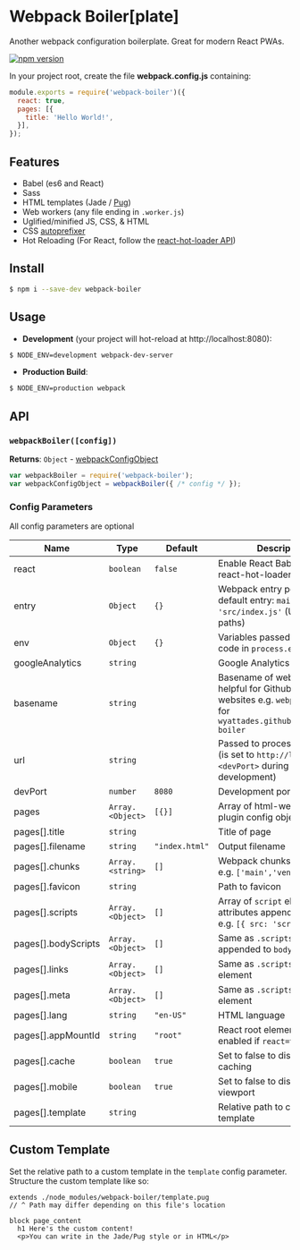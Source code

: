 # Webpack Boiler[plate]
Another webpack configuration boilerplate. Great for modern React PWAs.

[![npm version](https://badge.fury.io/js/webpack-boiler.svg)](https://badge.fury.io/js/webpack-boiler)

In your project root, create the file __webpack.config.js__ containing:
```js
module.exports = require('webpack-boiler')({
  react: true,
  pages: [{
    title: 'Hello World!',
  }],
});
```

## Features
- Babel (es6 and React)
- Sass
- HTML templates (Jade / [Pug](https://pugjs.org))
- Web workers (any file ending in `.worker.js`)
- Uglified/minified JS, CSS, & HTML
- CSS [autoprefixer](https://github.com/postcss/autoprefixer)
- Hot Reloading (For React, follow the [react-hot-loader API](https://github.com/gaearon/react-hot-loader#getting-started))

## Install
```bash
$ npm i --save-dev webpack-boiler
```

## Usage
- __Development__ (your project will hot-reload at http://localhost:8080):
```bash
$ NODE_ENV=development webpack-dev-server
```
- __Production Build__:
```bash
$ NODE_ENV=production webpack
```

## API

### `webpackBoiler([config])`

**Returns**: <code>Object</code> - [webpackConfigObject](https://webpack.js.org/configuration/)  

```js
var webpackBoiler = require('webpack-boiler');
var webpackConfigObject = webpackBoiler({ /* config */ });
```

### Config Parameters
All config parameters are optional

| Name | Type | Default | Description |
| --- | --- | --- | --- |
| react | <code>boolean</code> | <code>false</code> | Enable React Babel and react-hot-loader |
| entry | <code>Object</code> | <code>{}</code> | Webpack entry points. Has default entry: `main: 'src/index.js'` (Use absolute paths) |
| env | <code>Object</code> | <code>{}</code> | Variables passed to source code in `process.env` |
| googleAnalytics | <code>string</code> |  | Google Analytics ID |
| basename | <code>string</code> |  | Basename of website. This is helpful for GithubPages websites e.g. `webpack-boiler` for `wyattades.github.io/webpack-boiler` |
| url | <code>string</code> |  | Passed to process.env as `URL` (is set to `http://localhost:<devPort>` during development) |
| devPort | <code>number</code> | <code>8080</code> | Development port number |
| pages | <code>Array.&lt;Object&gt;</code> | <code>[{}]</code> | Array of html-webpack-plugin config objects |
| pages[].title | <code>string</code> |  | Title of page |
| pages[].filename | <code>string</code> | <code>&quot;index.html&quot;</code> | Output filename |
| pages[].chunks | <code>Array.&lt;string&gt;</code> | <code>[]</code> | Webpack chunks to include e.g. `['main','vendor']` |
| pages[].favicon | <code>string</code> |  | Path to favicon |
| pages[].scripts | <code>Array.&lt;Object&gt;</code> | <code>[]</code> | Array of `script` element attributes appended to `head` e.g. `[{ src: 'script.js' }]` |
| pages[].bodyScripts | <code>Array.&lt;Object&gt;</code> | <code>[]</code> | Same as `.scripts` but appended to `body` |
| pages[].links | <code>Array.&lt;Object&gt;</code> | <code>[]</code> | Same as `.scripts` but for `link` element |
| pages[].meta | <code>Array.&lt;Object&gt;</code> | <code>[]</code> | Same as `.scripts` but for `meta` element |
| pages[].lang | <code>string</code> | <code>&quot;en-US&quot;</code> | HTML language |
| pages[].appMountId | <code>string</code> | <code>&quot;root&quot;</code> | React root element ID. Only enabled if `react=true` |
| pages[].cache | <code>boolean</code> | <code>true</code> | Set to false to disable page caching |
| pages[].mobile | <code>boolean</code> | <code>true</code> | Set to false to disable mobile viewport |
| pages[].template | <code>string</code> |  | Relative path to custom template |


## Custom Template
Set the relative path to a custom template in the `template` config parameter. Structure the custom template like so:
```pug
extends ./node_modules/webpack-boiler/template.pug
// ^ Path may differ depending on this file's location

block page_content
  h1 Here's the custom content!
  <p>You can write in the Jade/Pug style or in HTML</p>
```
